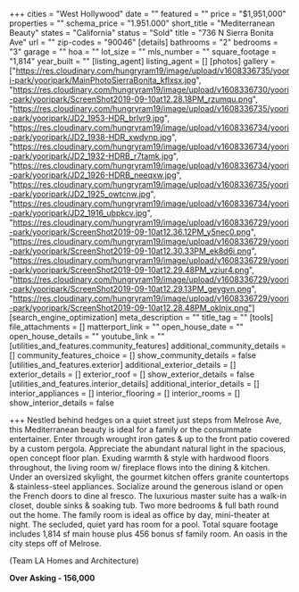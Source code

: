 +++
cities = "West Hollywood"
date = ""
featured = ""
price = "$1,951,000"
properties = ""
schema_price = "1.951.000"
short_title = "Mediterranean Beauty"
states = "California"
status = "Sold"
title = "736 N Sierra Bonita Ave"
url = ""
zip-codes = "90046"
[details]
bathrooms = "2"
bedrooms = "3"
garage = ""
hoa = ""
lot_size = ""
mls_number = ""
square_footage = "1,814"
year_built = ""
[listing_agent]
listing_agent = []
[photos]
gallery = ["https://res.cloudinary.com/hungryram19/image/upload/v1608336735/yoori-park/yooripark/MainPhotoSierraBonita_kflxsx.jpg", "https://res.cloudinary.com/hungryram19/image/upload/v1608336730/yoori-park/yooripark/ScreenShot2019-09-10at12.28.18PM_rzumqu.png", "https://res.cloudinary.com/hungryram19/image/upload/v1608336735/yoori-park/yooripark/JD2_1953-HDR_brlvr9.jpg", "https://res.cloudinary.com/hungryram19/image/upload/v1608336734/yoori-park/yooripark/JD2_1938-HDR_xwdynp.jpg", "https://res.cloudinary.com/hungryram19/image/upload/v1608336734/yoori-park/yooripark/JD2_1932-HDRB_r7tamk.jpg", "https://res.cloudinary.com/hungryram19/image/upload/v1608336734/yoori-park/yooripark/JD2_1926-HDRB_neeqxw.jpg", "https://res.cloudinary.com/hungryram19/image/upload/v1608336735/yoori-park/yooripark/JD2_1925_owtcnw.jpg", "https://res.cloudinary.com/hungryram19/image/upload/v1608336734/yoori-park/yooripark/JD2_1916_ubpkcv.jpg", "https://res.cloudinary.com/hungryram19/image/upload/v1608336729/yoori-park/yooripark/ScreenShot2019-09-10at12.36.12PM_y5nec0.png", "https://res.cloudinary.com/hungryram19/image/upload/v1608336729/yoori-park/yooripark/ScreenShot2019-09-10at12.30.33PM_ek8d6i.png", "https://res.cloudinary.com/hungryram19/image/upload/v1608336729/yoori-park/yooripark/ScreenShot2019-09-10at12.29.48PM_vziur4.png", "https://res.cloudinary.com/hungryram19/image/upload/v1608336729/yoori-park/yooripark/ScreenShot2019-09-10at12.29.13PM_geygvn.png", "https://res.cloudinary.com/hungryram19/image/upload/v1608336729/yoori-park/yooripark/ScreenShot2019-09-10at12.28.48PM_oklnjx.png"]
[search_engine_optimization]
meta_description = ""
title_tag = ""
[tools]
file_attachments = []
matterport_link = ""
open_house_date = ""
open_house_details = ""
youtube_link = ""
[utilities_and_features.community_features]
additional_community_details = []
community_features_choice = []
show_community_details = false
[utilities_and_features.exterior]
additional_exterior_details = []
exterior_details = []
exterior_roof = []
show_exterior_details = false
[utilities_and_features.interior_details]
additional_interior_details = []
interior_appliances = []
interior_flooring = []
interior_rooms = []
show_interior_details = false

+++
Nestled behind hedges on a quiet street just steps from Melrose Ave, this Mediterranean beauty is ideal for a family or the consummate entertainer. Enter through wrought iron gates & up to the front patio covered by a custom pergola. Appreciate the abundant natural light in the spacious, open concept floor plan. Exuding warmth & style with hardwood floors throughout, the living room w/ fireplace flows into the dining & kitchen. Under an oversized skylight, the gourmet kitchen offers granite countertops & stainless-steel appliances. Socialize around the generous island or open the French doors to dine al fresco. The luxurious master suite has a walk-in closet, double sinks & soaking tub. Two more bedrooms & full bath round out the home. The family room is ideal as office by day, mini-theater at night. The secluded, quiet yard has room for a pool. Total square footage includes 1,814 sf main house plus 456 bonus sf family room. An oasis in the city steps off of Melrose.

(Team LA Homes and Architecture)

**Over Asking - 156,000**
